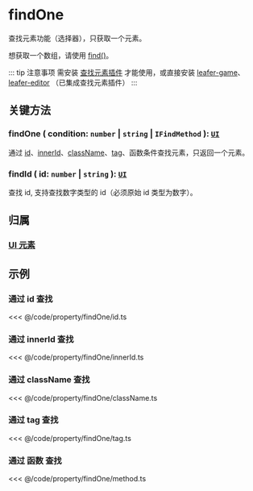 # findOne

查找元素功能（选择器），只获取一个元素。

想获取一个数组，请使用 [find()](./find.md)。

::: tip 注意事项
需安装 [查找元素插件](/plugin/in/find/index.md) 才能使用，或直接安装 [leafer-game](/guide/install/game/start.md)、 [leafer-editor](/guide/install/editor/start.md) （已集成查找元素插件）
:::

## 关键方法

### findOne ( condition: `number` | `string` | `IFindMethod` ): [`UI`](/reference/display/UI.md)

通过 [id](/reference/UI/id.md)、[innerId](/reference/UI/innerId.md)、[className](/reference/UI/className.md)、[tag](/reference/UI/tag.md)、函数条件查找元素，只返回一个元素。

### findId ( id: `number` | `string` ): [`UI`](/reference/display/UI.md)

查找 id, 支持查找数字类型的 id（必须原始 id 类型为数字）。

## 归属

### [UI 元素](/reference/display/UI.md)

## 示例

### 通过 id 查找

<<< @/code/property/findOne/id.ts

### 通过 innerId 查找

<<< @/code/property/findOne/innerId.ts

### 通过 className 查找

<<< @/code/property/findOne/className.ts

### 通过 tag 查找

<<< @/code/property/findOne/tag.ts

### 通过 函数 查找

<<< @/code/property/findOne/method.ts
